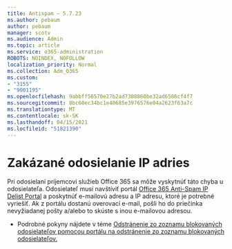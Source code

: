 ```yaml
---
title: Antispam – 5.7.23
ms.author: pebaum
author: pebaum
manager: scotv
ms.audience: Admin
ms.topic: article
ms.service: o365-administration
ROBOTS: NOINDEX, NOFOLLOW
localization_priority: Normal
ms.collection: Adm_O365
ms.custom:
- "3155"
- "9001195"
ms.openlocfilehash: 9abbff56570e27b2ad7308860be32ad6586cf4f7
ms.sourcegitcommit: 8bc60ec34bc1e40685e3976576e04a2623f63a7c
ms.translationtype: MT
ms.contentlocale: sk-SK
ms.lasthandoff: 04/15/2021
ms.locfileid: "51821390"
---
```

# <a name="banned-sending-ip"></a>Zakázané odosielanie IP adries

Pri odosielaní príjemcovi služieb Office 365 sa môže vyskytnúť táto chyba u odosielateľa. Odosielateľ musí navštíviť portál [Office 365 Anti-Spam IP Delist Portal](https://sender.office.com/) a poskytnúť e-mailovú adresu a IP adresu, ktoré je potrebné vyriešiť. Ak z portálu dostanú overovací e-mail, pošli ho do priečinka nevyžiadanej pošty a/alebo to skúste s inou e-mailovou adresou. 

- Podrobné pokyny nájdete v téme [Odstránenie zo zoznamu blokovaných odosielateľov pomocou portálu na odstránenie zo zoznamu blokovaných odosielateľov.](https://docs.microsoft.com/microsoft-365/security/office-365-security/use-the-delist-portal-to-remove-yourself-from-the-office-365-blocked-senders-lis?view=o365-worldwide)
